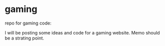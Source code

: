 # gaming
repo for gaming code:

I will be posting some ideas and code for a gaming website.
Memo should be a strating point.
